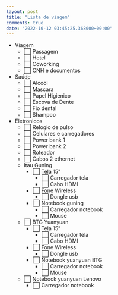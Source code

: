 ```yaml
---
layout: post
title: "Lista de viagem"
comments: true
date: "2022-10-12 03:45:25.368000+00:00"
---
```




* Viagem
    * ⬜ Passagem
    * ⬜ Hotel
    * ⬜ Coworking
    * ⬜ CNH e documentos
* Saúde
    * ⬜ Alcool
    * ⬜ Mascara
    * ⬜ Papel Higienico
    * ⬜ Escova de Dente
    * ⬜ Fio dental
    * ⬜ Shampoo
* Eletronicos
    * ⬜ Relogio de pulso
    * ⬜ Celulares e carregadores
    * ⬜ Power bank 1
    * ⬜ Power bank 2
    * ⬜ Roteador
    * ⬜ Cabos 2 ethernet
    * Itau Guning
        * ⬜ Tela 15"
            * ⬜ Carregador tela
            * ⬜ Cabo HDMI
        * ⬜ Fone Wireless
            * ⬜ Dongle usb
        * ⬜ Notebook guning
            * ⬜ Carregador notebook 
            * ⬜ Mouse
    * ⬜ BTG Yuanyuan
        * ⬜ Tela 15"
            * ⬜ Carregador tela
            * ⬜ Cabo HDMI
        * ⬜ Fone Wireless
            * ⬜ Dongle usb
        * ⬜ Notebook yuanyuan BTG
            * ⬜ Carregador notebook 
            * ⬜ Mouse
    * ⬜ Notebook yuanyuan Lenovo
        * ⬜ Carregador notebook 
        
        
        
        
        
        
        
        
        
        
        